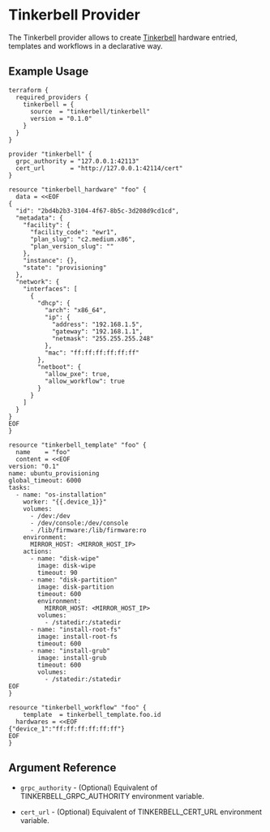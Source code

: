 # Tinkerbell Provider

The Tinkerbell provider allows to create [Tinkerbell](https://tinkerbell.org/) hardware entried, templates and workflows in a declarative way.

## Example Usage

```hcl
terraform {
  required_providers {
    tinkerbell = {
      source  = "tinkerbell/tinkerbell"
      version = "0.1.0"
    }
  }
}

provider "tinkerbell" {
  grpc_authority = "127.0.0.1:42113"
  cert_url       = "http://127.0.0.1:42114/cert"
}

resource "tinkerbell_hardware" "foo" {
  data = <<EOF
{
  "id": "2bd4b2b3-3104-4f67-8b5c-3d208d9cd1cd",
  "metadata": {
    "facility": {
      "facility_code": "ewr1",
      "plan_slug": "c2.medium.x86",
      "plan_version_slug": ""
    },
    "instance": {},
    "state": "provisioning"
  },
  "network": {
    "interfaces": [
      {
        "dhcp": {
          "arch": "x86_64",
          "ip": {
            "address": "192.168.1.5",
            "gateway": "192.168.1.1",
            "netmask": "255.255.255.248"
          },
          "mac": "ff:ff:ff:ff:ff:ff"
        },
        "netboot": {
          "allow_pxe": true,
          "allow_workflow": true
        }
      }
    ]
  }
}
EOF
}

resource "tinkerbell_template" "foo" {
  name    = "foo"
  content = <<EOF
version: "0.1"
name: ubuntu_provisioning
global_timeout: 6000
tasks:
  - name: "os-installation"
    worker: "{{.device_1}}"
    volumes:
      - /dev:/dev
      - /dev/console:/dev/console
      - /lib/firmware:/lib/firmware:ro
    environment:
      MIRROR_HOST: <MIRROR_HOST_IP>
    actions:
      - name: "disk-wipe"
        image: disk-wipe
        timeout: 90
      - name: "disk-partition"
        image: disk-partition
        timeout: 600
        environment:
          MIRROR_HOST: <MIRROR_HOST_IP>
        volumes:
          - /statedir:/statedir
      - name: "install-root-fs"
        image: install-root-fs
        timeout: 600
      - name: "install-grub"
        image: install-grub
        timeout: 600
        volumes:
          - /statedir:/statedir
EOF
}

resource "tinkerbell_workflow" "foo" {
	template  = tinkerbell_template.foo.id
  hardwares = <<EOF
{"device_1":"ff:ff:ff:ff:ff:ff"}
EOF
}
```

## Argument Reference

* `grpc_authority` - (Optional) Equivalent of TINKERBELL_GRPC_AUTHORITY environment variable.

* `cert_url` - (Optional) Equivalent of TINKERBELL_CERT_URL environment variable.
